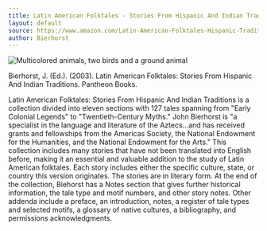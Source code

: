 ```yaml
---
title: Latin American Folktales - Stories From Hispanic And Indian Traditions
layout: default
source: https://www.amazon.com/Latin-American-Folktales-Hispanic-Traditions/dp/0375714391/ref=sr_1_1?dchild=1&keywords=Latin+American+Folktales%3A+Stories+From+Hispanic+And+Indian+Traditions&qid=1619453369&s=books&sr=1-1
author: Bierhorst
---
```

<div class="summary left"><img src="{{"/assets/images/latin.jpg" | relative_url}}" alt="Multicolored animals, two birds and a ground animal">

<p>Bierhorst, J. (Ed.). (2003). Latin American Folktales: Stories From Hispanic And Indian Traditions. Pantheon Books.</p>

<p>Latin American Folktales: Stories From Hispanic And Indian Traditions is a collection divided into eleven sections with 127 tales spanning from "Early Colonial Legends" to "Twentieth-Century Myths." John Bierhorst is "a specialist in the language and literature of the Aztecs…and has received grants and fellowships from the Americas Society, the National Endowment for the Humanities, and the National Endowment for the Arts." This collection includes many stories that have not been translated into English before, making it an essential and valuable addition to the study of Latin American folktales. Each story includes either the specific culture, state, or country this version originates. The stories are in literary form. At the end of the collection, Biehorst has a Notes section that gives further historical information, the tale type and motif numbers, and other story notes. Other addenda include a preface, an introduction, notes, a register of tale types and selected motifs, a glossary of native cultures, a bibliography, and permissions acknowledgments.</p>
</div>
